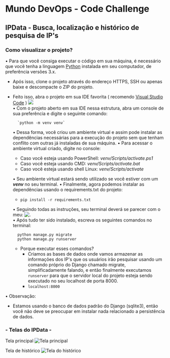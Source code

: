 # Mundo DevOps - Code Challenge #
## IPData - Busca, localização e histórico de pesquisa de IP's


### Como visualizar o projeto?

• Para que você consiga executar o código em sua máquina, é necessário que você tenha a linguagem [Python](https://www.python.org/downloads/) instalada em seu computador, de preferência versões 3.x.
- Após isso, clone o projeto através do endereço HTTPS, SSH ou apenas baixe e descompacte o ZIP do projeto.
- Feito isso, abra o projeto em sua IDE favorita ( recomendo [Visual Studio Code](https://code.visualstudio.com/) )
 ![](https://i.ibb.co/zrrVy8P/estrutura.png)<br>
• Com o projeto aberto em sua IDE nessa estrutura, abra um console de sua preferência e digite o seguinte comando: 

		`python -m venv venv`

	• Dessa forma, você criou um ambiente virtual e assim pode instalar as dependências necessárias para a execução do projeto sem que tenham conflito com outras já instaladas de sua máquina.
• Para acessar o ambiente virtual criado, digite no console: 
	 - Caso você esteja usando PowerShell: *venv/Scripts/activate.ps1* 
	 - Caso você esteja usando CMD: *venv/Scripts/activate.bat* 
	 - Caso você esteja usando shell Linux: *venv/Scripts/activate* 

   • Seu ambiente virtual estará sendo utilizado se você estiver com um ***venv*** no seu terminal.
   • Finalmente, agora podemos instalar as dependências usando o requirements.txt do projeto:
   
    - `pip install -r requirements.txt`
  
   • Seguindo todas as instruções, seu terminal deverá se parecer com o meu:
     ![.](https://i.ibb.co/nmQqfcQ/Captura-de-tela-2022-02-17-000105.png)<br>
• Após tudo ter sido instalado, escreva os seguintes comandos no terminal:

		python manage.py migrate 
		python manage.py runserver
		
	- Porque executar esses comandos?
	   - Criamos as bases de dados onde vamos armazenar as informações dos IP's que os usuários irão pesquisar usando um comando próprio do Django chamado migrate, simplificadamente falando, e então finalmente executamos `runserver` para que o servidor local do projeto esteja sendo executado no seu localhost de porta 8000. 
	   - `localhost:8000`
	   
• Observação: 
   - Estamos usando o banco de dados padrão do Django (sqlite3), então você não deve se preocupar em instalar nada relacionado a persistência de dados.




###  - Telas do IPData - 

Tela principal
![Tela principal](https://i.ibb.co/SyQF0dk/index.png)

Tela de histórico
![Tela do histórico](https://i.ibb.co/0Y08v6x/log.png)
